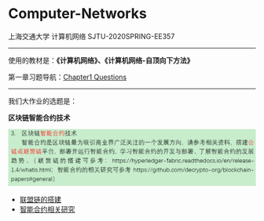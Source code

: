 # Computer-Networks
 上海交通大学 计算机网络 SJTU-2020SPRING-EE357

---

使用的教材是：**《计算机网络》、《计算机网络-自顶向下方法》**



第一章习题导航：[Chapter1 Questions](https://github.com/david990917/My-Computer-Science-Learning/tree/master/Courses/Computer-Networks/Book/Chapter1)

---

我们大作业的选题是：

**区块链智能合约技术**

![image-20200312225931069](README/image-20200312225931069.png)

- [联盟链的搭建](https://hyperledger-fabric.readthedocs.io/en/release-1.4/whatis.html)
- [智能合约相关研究](https://github.com/decrypto-org/blockchain-papers#general)